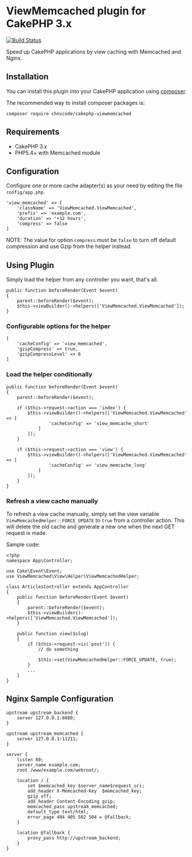 # ViewMemcached plugin for CakePHP 3.x

[![Build Status](https://travis-ci.org/chnvcode/cakephp-viewmemcached.svg?branch=master)](https://travis-ci.org/chnvcode/cakephp-viewmemcached)

Speed up CakePHP applications by view caching with Memcached and Nginx.

## Installation

You can install this plugin into your CakePHP application using [composer](http://getcomposer.org).

The recommended way to install composer packages is:

```
composer require chnvcode/cakephp-viewmemcached
```

## Requirements

* CakePHP 3.x
* PHP5.4+ with Memcached module

## Configuration

Configure one or more cache adapter(s) as your need by editing the file `config/app.php`.

```
'view_memcached' => [
    'className' => 'ViewMemcached.ViewMemcached',
    'prefix' => 'example.com',
    'duration' => '+12 hours',
    'compress' => false
]
```
NOTE: The value for option `compress` must be `false` to turn off default compression and use Gzip from the helper instead.

## Using Plugin

Simply load the helper from any controller you want, that's all.

```
public function beforeRender(Event $event)
{
    parent::beforeRender($event);
    $this->viewBuilder()->helpers(['ViewMemcached.ViewMemcached']);
}
```
### Configurable options for the helper

```
[
    'cacheConfig' => 'view_memcached',
    'gzipCompress' => true,
    'gzipCompressLevel' => 6
]
```

### Load the helper conditionally

```
public function beforeRender(Event $event)
{
    parent::beforeRender($event);

    if ($this->request->action === 'index') {
        $this->viewBuilder()->helpers(['ViewMemcached.ViewMemcached' => [
                'cacheConfig' => 'view_memcache_short'
            ]
        ]);
    }

    if ($this->request->action === 'view') {
        $this->viewBuilder()->helpers(['ViewMemcached.ViewMemcached' => [
                'cacheConfig' => 'view_memcache_long'
            ]
        ]);
    }
}
```
### Refresh a view cache manually

To refresh a view cache manually, simply set the view variable `ViewMemcachedHelper::FORCE_UPDATE` to `true` from a controller action.
This will delete the old cache and generate a new one when the next GET request is made.

Sample code:

```
<?php
namespace App\Controller;

use Cake\Event\Event;
use ViewMemcached\View\Helper\ViewMemcachedHelper;

class ArticlesController extends AppController
{
    public function beforeRender(Event $event)
    {
        parent::beforeRender($event);
        $this->viewBuilder()->helpers(['ViewMemcached.ViewMemcached']);
    }    

    public function view($slug)
    { 
        if ($this->request->is('post')) {
            // do something

            $this->set(ViewMemcachedHelper::FORCE_UPDATE, true);
        }
        ...
    }
}
```

## Nginx Sample Configuration

```
upstream upstream_backend {
    server 127.0.0.1:8080;
}

upstream upstream_memcached {
    server 127.0.0.1:11211;
}

server {
    listen 80;
    server_name example.com;
    root /www/example.com/webroot/;

    location / {
        set $memcached_key $server_name$request_uri;
        add_header X-Memcached-Key  $memcached_key;
        gzip off;
        add_header Content-Encoding gzip;
        memcached_pass upstream_memcached;
        default_type text/html;
        error_page 404 405 502 504 = @fallback;
    }

    location @fallback {
        proxy_pass http://upstream_backend;
    }
}
```
